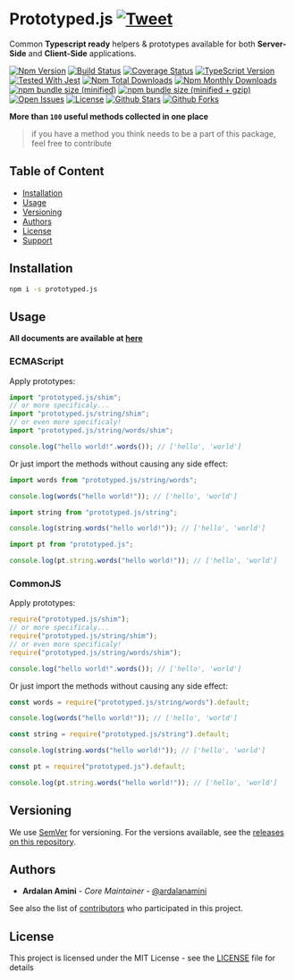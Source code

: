 # Prototyped.js [![Tweet][twitter-badge]][twitter-url]

Common **Typescript ready** helpers & prototypes available for both **Server-Side** and **Client-Side** applications.

[![Npm Version][npm-badge]][npm-url]
[![Build Status][build-badge]][build-url]
[![Coverage Status][coverage-badge]][coverage-url]
[![TypeScript Version][typescript-badge]][typescript-url]
[![Tested With Jest][jest-badge]][jest-url]
[![Npm Total Downloads][npm-total-downloads-badge]][npm-url]
[![Npm Monthly Downloads][npm-monthly-downloads-badge]][npm-url]
[![npm bundle size (minified)][bundle-size-badge]][npm-url]
[![npm bundle size (minified + gzip)][bundle-size-gzip-badge]][npm-url]
[![Open Issues][issues-badge]][issues-url]
[![License][license-badge]][license-url]
[![Github Stars][github-stars-badge]][github-url]
[![Github Forks][github-forks-badge]][github-url]

**More than `100` useful methods collected in one place**

> if you have a method you think needs to be a part of this package, feel free to contribute

## Table of Content <!-- omit in toc -->

- [Installation](#installation)
- [Usage](#usage)
- [Versioning](#versioning)
- [Authors](#authors)
- [License](#license)
- [Support](#support)

## Installation

```bash
npm i -s prototyped.js
```

## Usage

**All documents are available at [here][documents-url]**

### ECMAScript

Apply prototypes:

```typescript
import "prototyped.js/shim";
// or more specificaly...
import "prototyped.js/string/shim";
// or even more specificaly!
import "prototyped.js/string/words/shim";

console.log("hello world!".words()); // ['hello', 'world']
```

Or just import the methods without causing any side effect:

```typescript
import words from "prototyped.js/string/words";

console.log(words("hello world!")); // ['hello', 'world']

import string from "prototyped.js/string";

console.log(string.words("hello world!")); // ['hello', 'world']

import pt from "prototyped.js";

console.log(pt.string.words("hello world!")); // ['hello', 'world']
```

### CommonJS

Apply prototypes:

```typescript
require("prototyped.js/shim");
// or more specificaly...
require("prototyped.js/string/shim");
// or even more specificaly!
require("prototyped.js/string/words/shim");

console.log("hello world!".words()); // ['hello', 'world']
```

Or just import the methods without causing any side effect:

```typescript
const words = require("prototyped.js/string/words").default;

console.log(words("hello world!")); // ['hello', 'world']

const string = require("prototyped.js/string").default;

console.log(string.words("hello world!")); // ['hello', 'world']

const pt = require("prototyped.js").default;

console.log(pt.string.words("hello world!")); // ['hello', 'world']
```

## Versioning

We use [SemVer][semver-url] for versioning. For the versions available, see
the [releases on this repository][releases-url].

## Authors

- **Ardalan Amini** - _Core Maintainer_ - [@ardalanamini](https://github.com/ardalanamini)

See also the list of [contributors][contributors-url] who participated in this project.

## License

This project is licensed under the MIT License - see the [LICENSE][license-url] file for details


[documents-url]: https://prototyped.js.org

[releases-url]: https://github.com/ardalanamini/prototyped.js/releases

[contributors-url]: https://github.com/ardalanamini/prototyped.js/contributors

[semver-url]: http://semver.org

[twitter-badge]: https://img.shields.io/twitter/url/http/shields.io.svg?style=social

[twitter-url]: https://twitter.com/intent/tweet?text=Common%20Typescript%20ready%20prototypes%20available%20in%20ES5%20and%20ES6,%20Server-Side%20and%20Client-Side&url=https://github.com/ardalanamini/prototyped.js&via=ardalanamini&hashtags=prototype,nodejs,web,typescript,es5,es6,server-side,client-side,developers,fast

[npm-badge]: https://img.shields.io/npm/v/prototyped.js.svg

[npm-url]: https://www.npmjs.com/package/prototyped.js

[build-badge]: https://github.com/ardalanamini/prototyped.js/workflows/Test/badge.svg

[build-url]: https://github.com/ardalanamini/prototyped.js/actions

[coverage-badge]: https://codecov.io/gh/ardalanamini/prototyped.js/branch/master/graph/badge.svg

[coverage-url]: https://codecov.io/gh/ardalanamini/prototyped.js

[typescript-badge]: https://img.shields.io/npm/types/prototyped.js.svg

[typescript-url]: https://www.typescriptlang.org

[jest-badge]: https://img.shields.io/badge/tested_with-jest-99424f.svg

[jest-url]: https://github.com/facebook/jest

[npm-total-downloads-badge]: https://img.shields.io/npm/dt/prototyped.js.svg

[npm-monthly-downloads-badge]: https://img.shields.io/npm/dm/prototyped.js.svg

[bundle-size-badge]: https://img.shields.io/bundlephobia/min/prototyped.js.svg

[bundle-size-gzip-badge]: https://img.shields.io/bundlephobia/minzip/prototyped.js.svg

[issues-badge]: https://img.shields.io/github/issues-raw/ardalanamini/prototyped.js.svg

[issues-url]: https://github.com/ardalanamini/prototyped.js/issues?q=is%3Aopen+is%3Aissue

[license-badge]: https://img.shields.io/github/license/ardalanamini/prototyped.js.svg

[license-url]: https://github.com/ardalanamini/prototyped.js/blob/master/LICENSE

[github-stars-badge]: https://img.shields.io/github/stars/ardalanamini/prototyped.js.svg?style=social&label=Stars

[github-forks-badge]: https://img.shields.io/github/forks/ardalanamini/prototyped.js.svg?style=social&label=Fork

[github-url]: https://github.com/ardalanamini/prototyped.js
